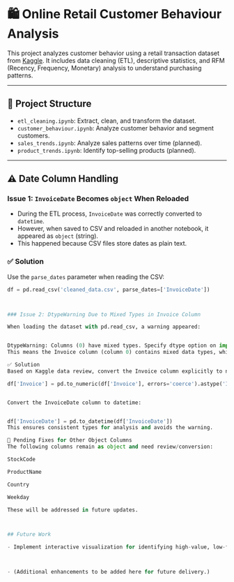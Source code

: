 # 🛍️ Online Retail Customer Behaviour Analysis

This project analyzes customer behavior using a retail transaction dataset from [Kaggle](https://www.kaggle.com/datasets/abhishekrp1517/online-retail-transactions-dataset). It includes data cleaning (ETL), descriptive statistics, and RFM (Recency, Frequency, Monetary) analysis to understand purchasing patterns.

---

## 📁 Project Structure

- `etl_cleaning.ipynb`: Extract, clean, and transform the dataset.
- `customer_behaviour.ipynb`: Analyze customer behavior and segment customers.
- `sales_trends.ipynb`: Analyze sales patterns over time (planned).
- `product_trends.ipynb`: Identify top-selling products (planned).

---

## ⚠️ Date Column Handling

### Issue 1: `InvoiceDate` Becomes `object` When Reloaded

- During the ETL process, `InvoiceDate` was correctly converted to `datetime`.
- However, when saved to CSV and reloaded in another notebook, it appeared as `object` (string).
- This happened because CSV files store dates as plain text.

### ✅ Solution

Use the `parse_dates` parameter when reading the CSV:

```python
df = pd.read_csv('cleaned_data.csv', parse_dates=['InvoiceDate'])



### Issue 2: DtypeWarning Due to Mixed Types in Invoice Column

When loading the dataset with pd.read_csv, a warning appeared:


DtypeWarning: Columns (0) have mixed types. Specify dtype option on import or set low_memory=False.
This means the Invoice column (column 0) contains mixed data types, which can cause problems during analysis.

✅ Solution
Based on Kaggle data review, convert the Invoice column explicitly to numeric:

df['Invoice'] = pd.to_numeric(df['Invoice'], errors='coerce').astype('Int64')


Convert the InvoiceDate column to datetime:


df['InvoiceDate'] = pd.to_datetime(df['InvoiceDate'])
This ensures consistent types for analysis and avoids the warning.

🔧 Pending Fixes for Other Object Columns
The following columns remain as object and need review/conversion:

StockCode

ProductName

Country

Weekday

These will be addressed in future updates.



## Future Work

- Implement interactive visualization for identifying high-value, low-frequency customers using Plotly or another suitable tool to enhance insight into customer segments.



- (Additional enhancements to be added here for future delivery.)


```
